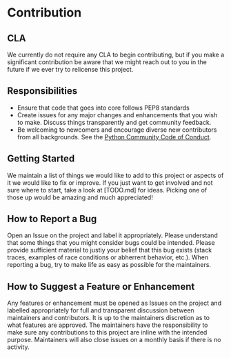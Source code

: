 # Contribution

## CLA

We currently do not require any CLA to begin contributing, but if you make a significant contribution be aware that we might reach out to you in the future if we ever try to relicense this project. 

## Responsibilities

* Ensure that code that goes into core follows PEP8 standards
* Create issues for any major changes and enhancements that you wish to make. Discuss things transparently and get community feedback.
* Be welcoming to newcomers and encourage diverse new contributors from all backgrounds. See the [Python Community Code of Conduct](https://www.python.org/psf/codeofconduct/).

## Getting Started

We maintain a list of things we would like to add to this project or aspects of it we would like to fix or improve.  If you just want to get involved and not sure where to start, take a look at [TODO.md] for ideas. Picking one of those up would be amazing and much appreciated!


## How to Report a Bug

Open an Issue on the project and label it appropriately.  Please understand that some things that you might consider bugs could be intended.  Please provide sufficient material to justiy your belief that this bug exists (stack traces, examples of race conditions or abherrent behavior, etc.).  When reporting a bug, try to make life as easy as possible for the maintainers.  

## How to Suggest a Feature or Enhancement

Any features or enhancement must be opened as Issues on the project and labelled appropriately for full and transparent discussion between maintainers and contributors.  It is up to the maintainers discretion as to what features are approved.  The maintainers have the responsibility to make sure any contributions to this project are inline with the intended purpose.  Maintainers will also close issues on a monthly basis if there is no activity.
